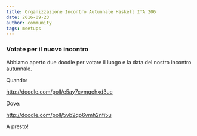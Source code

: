 ```yaml
---
title: Organizzazione Incontro Autunnale Haskell ITA 206 
date: 2016-09-23
author: community
tags: meetups
---
```


### Votate per il nuovo incontro

Abbiamo aperto due doodle per votare il luogo e la data del nostro incontro autunnale.

Quando:

http://doodle.com/poll/e5ay7cvmgehxd3uc

Dove:

http://doodle.com/poll/5vb2qp6vmh2nfi5u


A presto!

